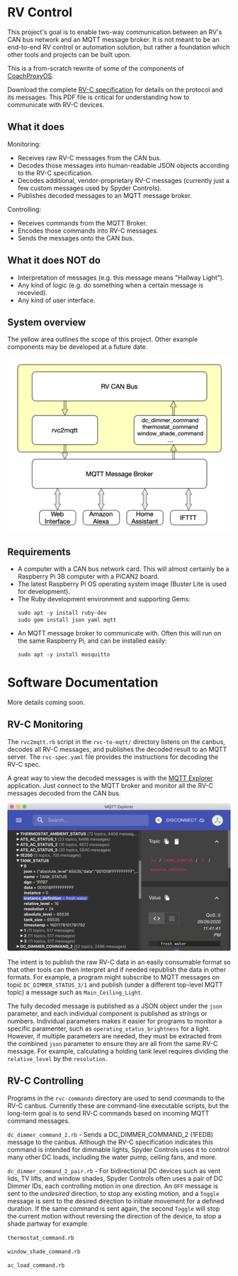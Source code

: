 # RV Control

This project's goal is to enable two-way communication between an RV's CAN bus
network and an MQTT message broker. It is not meant to be an end-to-end RV
control or automation solution, but rather a foundation which other tools and
projects can be built upon.

This is a from-scratch rewrite of some of the components of
[CoachProxyOS](https://github.com/rvc-proxy/coachproxy-os/).

Download the complete [RV-C
specification](http://www.rv-c.com/?q=node/75) for details on the
protocol and its messages. This PDF file is critical for
understanding how to communicate with RV-C devices.

What it does
------------

Monitoring:
* Receives raw RV-C messages from the CAN bus.
* Decodes those messages into human-readable JSON objects according to the RV-C specification.
* Decodes additional, vendor-proprietary RV-C messages (currently just a few custom messages used by Spyder Controls).
* Publishes decoded messages to an MQTT message broker.

Controlling:
* Receives commands from the MQTT Broker.
* Encodes those commands into RV-C messages.
* Sends the messages onto the CAN bus.

What it does NOT do
-------------------

* Interpretation of messages (e.g. this message means "Hallway Light").
* Any kind of logic (e.g. do something when a certain message is recevied).
* Any kind of user interface.

System overview
---------------

The yellow area outlines the scope of this project. Other example
components may be developed at a future date.

![System Overview Diagram](images/rv_control_diagram.png?raw=true)

Requirements
------------

* A computer with a CAN bus network card. This will almost certainly be a
Raspberry Pi 3B computer with a PiCAN2 board.
* The latest Raspberry Pi OS operating system image (Buster Lite is used for
development).
* The Ruby development environment and supporting Gems:
  ~~~
  sudo apt -y install ruby-dev
  sudo gem install json yaml mqtt
  ~~~
* An MQTT message broker to communicate with. Often this will run on the same
Raspberry Pi, and can be installed easily:
  ~~~
  sudo apt -y install mosquitto
  ~~~

# Software Documentation

More details coming soon.

RV-C Monitoring
---------------

The `rvc2mqtt.rb` script in the `rvc-to-mqtt/` directory listens on the canbus,
decodes all RV-C messages, and publishes the decoded result to an MQTT server.
The `rvc-spec.yaml` file provides the instructions for decoding the RV-C spec.

A great way to view the decoded messages is with the [MQTT
Explorer](http://mqtt-explorer.com/) application. Just connect to the MQTT
broker and monitor all the RV-C messages decoded from the CAN bus.

![MQTT Explorer Sample](images/mqtt_explorer.png?raw=true)

The intent is to publish the raw RV-C data in an easily consumable format so
that other tools can then interpret and if needed republish the data in other
formats. For example, a program might subscribe to MQTT messages on topic
`DC_DIMMER_STATUS_3/1` and publish (under a different top-level MQTT topic) a
message such as `Main_Ceiling_Light`.

The fully decoded message is published as a JSON object under the `json`
parameter, and each individual component is published as strings or numbers.
Individual parameters makes it easier for programs to monitor a specific
paramenter, such as `operating_status_brightness` for a light. However, if multiple
parameters are needed, they must be extracted from the combined `json` parameter to ensure
they are all from the same RV-C message. For example, calculating a holding tank level
requires dividing the `relative_level` by the `resolution`.

RV-C Controlling
----------------

Programs in the `rvc-commands` directory are used to send commands to the RV-C
canbus. Currently these are command-line executable scripts, but the long-term
goal is to send RV-C commands based on incoming MQTT command messages.

`dc_dimmer_command_2.rb` - Sends a DC_DIMMER_COMMAND_2 (1FEDB) message to the
canbus. Although the RV-C specification indicates this command is intended for
dimmable lights, Spyder Controls uses it to control many other DC loads,
including the water pump, ceiling fans, and more.

`dc_dimmer_command_2_pair.rb` - For bidirectional DC devices such as vent lids,
TV lifts, and window shades, Spyder Controls often uses a pair of DC Dimmer
IDs, each controlling motion in one direction. An `OFF` message is sent to the
_undesired_ direction, to stop any existing motion, and a `Toggle` message is
sent to the desired direction to initiate movement for a defined duration. If
the same command is sent again, the second `Toggle` will stop the current
motion without reversing the direction of the device, to stop a shade partway
for example.

`thermostat_command.rb`

`window_shade_command.rb`

`ac_load_command.rb`
